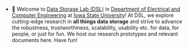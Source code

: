 - 👋 Welcome to [Data Storage Lab (DSL)](https://www.ece.iastate.edu/~mai/lab/dsl.html "Data Storage Lab") in [Department of Electrical and Computer Engineering](https://www.ece.iastate.edu/ "ECE") at [Iowa State University](https://www.iastate.edu/ "ISU")! At DSL, we explore cutting-edge research in **all things data storage** and strive to advance the robustness, trustworthiness, scalability, usability etc. for data, for people, or just for fun. We host our research prototypes and relevant documents here. Have fun! 
